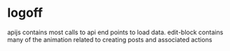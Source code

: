 # logoff
apijs contains most calls to api end points to load data.
edit-block contains many of the animation related to creating posts and associated actions
